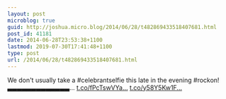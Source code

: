 ```yaml
---
layout: post
microblog: true
guid: http://joshua.micro.blog/2014/06/28/t482869433518407681.html
post_id: 41181
date: 2014-06-28T23:53:38+1100
lastmod: 2019-07-30T17:41:48+1100
type: post
url: /2014/06/28/t482869433518407681.html
---
```

We don't usually take a #celebrantselfie this late in the evening #rockon!
▃▃▃▃▃▃▃▃▃▃▃▃▃... [t.co/fPcTswVYa...](http://t.co/fPcTswVYau) [t.co/y58Y5Kw1F...](http://t.co/y58Y5Kw1Fp)
